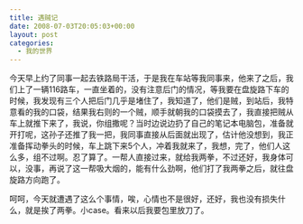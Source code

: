 ```yaml
---
title: 遇贼记
date: 2008-07-03T20:05:03+00:00
layout: post
categories:
  - 我的世界
---
```


今天早上约了同事一起去铁路局干活，于是我在车站等我同事来，他来了之后，我们上了一辆116路车，一直坐着的，没有注意后门的情况，等我要在盘旋路下车的时候，我发现有三个人把后门几乎是堵住了，我知道了，他们是贼，到站后，我特意看的我的口袋，结果我右则的一个贼，顺手就朝我的口袋摸去了，我直接把贼从车上就推下来了，我说，你组撒呢？当时边说边扔了自己的笔记本电脑包，准备就开打呢，这孙子还推了我一把，我同事直接从后面就出现了，估计他没想到，我正准备挥动拳头的时候，车上跳下来5个人，冲着我就来了，我想，完了，他们人这么多，组不过啊。忍了算了。一帮人直接过来，就给我两拳，不过还好，我身体可以，没事，再说了这一帮吸大烟的，能有什么劲啊，他们打了我两拳之后，就往盘旋路方向跑了。

呵呵，今天就遭遇了这么个事情，唉，心情也不是很好，还好，我也没有损失什么，就是挨了两拳。小case。看来以后我要包里放刀了。